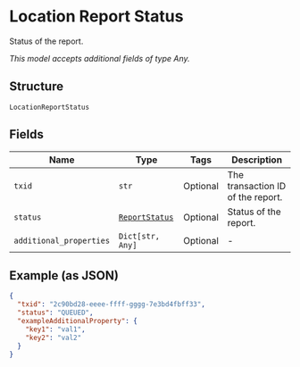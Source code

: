 
# Location Report Status

Status of the report.

*This model accepts additional fields of type Any.*

## Structure

`LocationReportStatus`

## Fields

| Name | Type | Tags | Description |
|  --- | --- | --- | --- |
| `txid` | `str` | Optional | The transaction ID of the report. |
| `status` | [`ReportStatus`](../../doc/models/report-status.md) | Optional | Status of the report. |
| `additional_properties` | `Dict[str, Any]` | Optional | - |

## Example (as JSON)

```json
{
  "txid": "2c90bd28-eeee-ffff-gggg-7e3bd4fbff33",
  "status": "QUEUED",
  "exampleAdditionalProperty": {
    "key1": "val1",
    "key2": "val2"
  }
}
```

